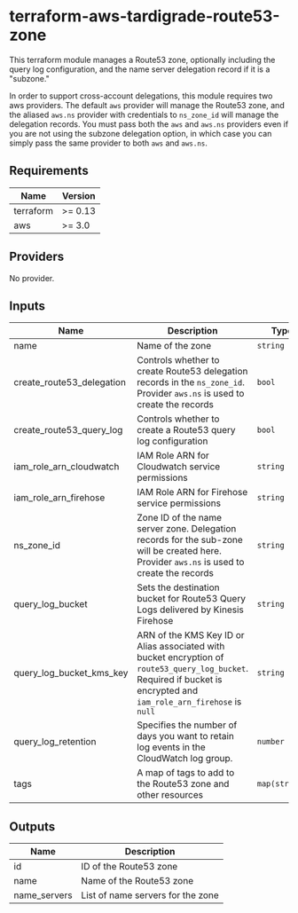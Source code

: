 # terraform-aws-tardigrade-route53-zone

This terraform module manages a Route53 zone, optionally including the query
log configuration, and the name server delegation record if it is a "subzone."

In order to support cross-account delegations, this module requires two aws
providers. The default `aws` provider will manage the Route53 zone, and the
aliased `aws.ns` provider with credentials to `ns_zone_id` will manage the
delegation records. You must pass both the `aws` and `aws.ns` providers even
if you are not using the subzone delegation option, in which case you can
simply pass the same provider to both `aws` and `aws.ns`.

<!-- BEGIN TFDOCS -->
## Requirements

| Name | Version |
|------|---------|
| terraform | >= 0.13 |
| aws | >= 3.0 |

## Providers

No provider.

## Inputs

| Name | Description | Type | Default | Required |
|------|-------------|------|---------|:--------:|
| name | Name of the zone | `string` | n/a | yes |
| create\_route53\_delegation | Controls whether to create Route53 delegation records in the `ns_zone_id`. Provider `aws.ns` is used to create the records | `bool` | `false` | no |
| create\_route53\_query\_log | Controls whether to create a Route53 query log configuration | `bool` | `false` | no |
| iam\_role\_arn\_cloudwatch | IAM Role ARN for Cloudwatch service permissions | `string` | `null` | no |
| iam\_role\_arn\_firehose | IAM Role ARN for Firehose service permissions | `string` | `null` | no |
| ns\_zone\_id | Zone ID of the name server zone. Delegation records for the sub-zone will be created here. Provider `aws.ns` is used to create the records | `string` | `null` | no |
| query\_log\_bucket | Sets the destination bucket for Route53 Query Logs delivered by Kinesis Firehose | `string` | `null` | no |
| query\_log\_bucket\_kms\_key | ARN of the KMS Key ID or Alias associated with bucket encryption of `route53_query_log_bucket`. Required if bucket is encrypted and `iam_role_arn_firehose` is `null` | `string` | `null` | no |
| query\_log\_retention | Specifies the number of days you want to retain log events in the CloudWatch log group. | `number` | `7` | no |
| tags | A map of tags to add to the Route53 zone and other resources | `map(string)` | `{}` | no |

## Outputs

| Name | Description |
|------|-------------|
| id | ID of the Route53 zone |
| name | Name of the Route53 zone |
| name\_servers | List of name servers for the zone |

<!-- END TFDOCS -->
